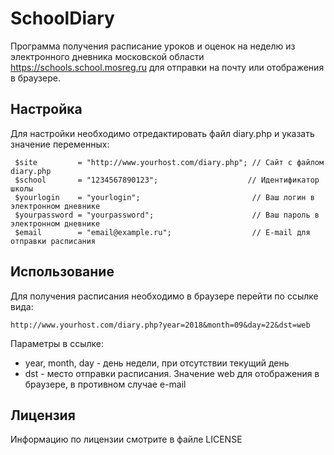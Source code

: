 # SchoolDiary
Программа получения расписание уроков и оценок на неделю из электронного дневника 
московской области https://schools.school.mosreg.ru для отправки на почту или отображения в браузере.

## Настройка
Для настройки необходимо отредактировать файл diary.php и указать значение переменных:
```
 $site         = "http://www.yourhost.com/diary.php"; // Сайт с файлом diary.php
 $school       = "1234567890123";                    // Идентификатор школы
 $yourlogin    = "yourlogin";                         // Ваш логин в электронном дневнике
 $yourpassword = "yourpassword";                      // Ваш пароль в электронном дневнике
 $email        = "email@example.ru";                  // E-mail для отправки расписания
```

## Использование
Для получения расписания необходимо в браузере перейти по ссылке вида:
```
http://www.yourhost.com/diary.php?year=2018&month=09&day=22&dst=web
```
Параметры в ссылке:
 * year, month, day - день недели, при отсутствии текущий день
 * dst - место отправки расписания. Значение web для отображения в браузере, в противном случае e-mail 
 
 ## Лицензия
 Информацию по лицензии смотрите в файле LICENSE
